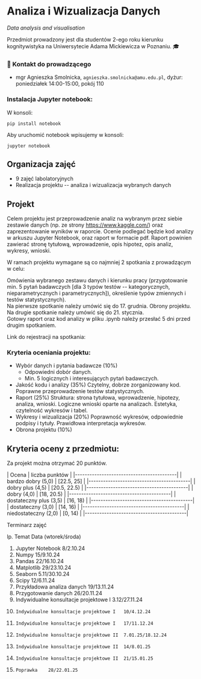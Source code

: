 # Analiza i Wizualizacja Danych

*Data analysis and visualisation*

Przedmiot prowadzony jest dla studentów 2-ego roku kierunku kognitywistyka na Uniwersytecie Adama Mickiewicza w Poznaniu. :mortar_board:

### :e-mail: Kontakt do prowadzącego

* mgr Agnieszka Smolnicka, `agnieszka.smolnicka@amu.edu.pl`, dyżur: poniedziałek 14:00-15:00, pokój 110

### Instalacja Jupyter notebook:

W konsoli:
```
pip install notebook
```

Aby uruchomić notebook wpisujemy w konsoli:

```
jupyter notebook
```

## Organizacja zajęć

- 9 zajęć labolatoryjnych
- Realizacja projektu -- analiza i wizualizacja wybranych danych

## Projekt

Celem projektu jest przeprowadzenie analiz na wybranym przez siebie zestawie danych (np. ze strony https://www.kaggle.com/) oraz zaprezentowanie wyników w raporcie. Ocenie podlegać będzie kod analizy w arkuszu Jupyter Notebook, oraz raport w formacie pdf. Raport powinien zawierać stronę tytułową, wprowadzenie, opis hipotez, opis analiz, wykresy, wnioski.

W ramach projektu wymagane są co najmniej 2 spotkania z prowadzącym w celu:

Omówienia wybranego zestawu danych i kierunku pracy (przygotowanie min. 5 pytań badawczych [dla 3 typów testów -- kategorycznych, nieparametrycznych i parametrycznych]), określenie typów zmiennych i testów statystycznych). \
Na pierwsze spotkanie należy umówić się do 17. grudnia.
Obrony projektu. Na drugie spotkanie należy umówić się do 21. stycznia. \
Gotowy raport oraz kod analizy w pliku .ipynb należy przesłać 5 dni przed drugim spotkaniem.

Link do rejestracji na spotkania:

### Kryteria oceniania projektu:

- Wybór danych i pytania badawcze (10%)
    - Odpowiedni dobór danych.
    - Min. 5 logicznych i interesujących pytań badawczych.
- Jakość kodu i analizy (35%)
    Czytelny, dobrze zorganizowany kod.
    Poprawne przeprowadzenie testów statystycznych.
- Raport (25%)
    Struktura: strona tytułowa, wprowadzenie, hipotezy, analiza, wnioski.
    Logiczne wnioski oparte na analizach.
    Estetyka, czytelność wykresów i tabel.
- Wykresy i wizualizacja (20%)
    Poprawność wykresów, odpowiednie podpisy i tytuły.
    Prawidłowa interpretacja wykresów.
- Obrona projektu (10%)

## Kryteria oceny z przedmiotu:

Za projekt można otrzymać 20 punktów.

| Ocena 	              | liczba punktów |
|------------------------------------------|
| bardzo dobry (5,0)      | [22.5, 25]     |
|------------------------------------------|
| dobry plus (4,5) 	      | [20.5, 22.5)   |
|------------------------------------------|
| dobry (4,0) 	          | [18, 20.5)     |
|------------------------------------------|
| dostateczny plus (3,5)  | [16, 18)       |
|------------------------------------------|
| dostateczny (3,0) 	  | [14, 16)       |
|------------------------------------------|
| niedostateczny (2,0)    | [0, 14)        |
|------------------------------------------|

Terminarz zajęć

lp. 	Temat 	Data (wtorek/środa)
1. 	Jupyter Notebook 	8/2.10.24
2. 	Numpy 	15/9.10.24
3. 	Pandas 	22/16.10.24
4. 	Matplotlib 	29/23.10.24
5. 	Seaborn 	5.11/30.10.24
6. 	Scipy 	12/6.11.24
7. 	Przykładowa analiza danych 	19/13.11.24
8. 	Przygotowanie danych 	26/20.11.24
9. 	Indywidualne konsultacje projektowe I 	3.12/27.11.24
10. 	Indywidualne konsultacje projektowe I 	10/4.12.24
11. 	Indywidualne konsultacje projektowe I 	17/11.12.24
12. 	Indywidualne konsultacje projektowe II 	7.01.25/18.12.24
13. 	Indywidualne konsultacje projektowe II 	14/8.01.25
14. 	Indywidualne konsultacje projektowe II 	21/15.01.25
15. 	Poprawka 	28/22.01.25
    
